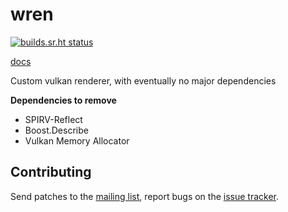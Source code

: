 # wren

[![builds.sr.ht status](https://builds.sr.ht/~tmayoff/wren/commits/main/nixos.yml.svg)](https://builds.sr.ht/~tmayoff/wren/commits/main/nixos.yml?)

[docs](https://tmayoff.srht.site/wren)

Custom vulkan renderer, with eventually no major dependencies

**Dependencies to remove**
- SPIRV-Reflect
- Boost.Describe
- Vulkan Memory Allocator

## Contributing

Send patches to the [mailing list](https://lists.sr.ht/~tmayoff/wren-devel), report bugs on the [issue tracker](https://todo.sr.ht/~tmayoff/wren).

